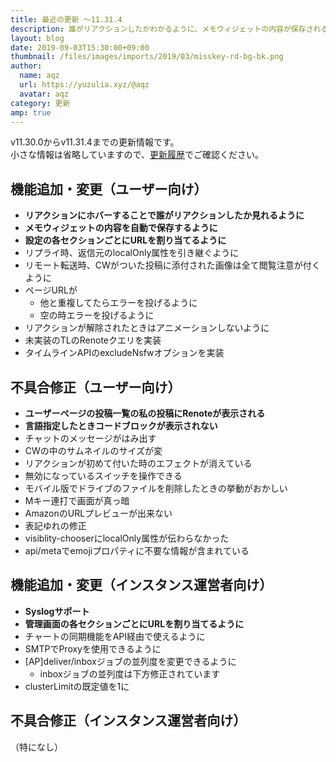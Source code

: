 ```yaml
---
title: 最近の更新 ～11.31.4
description: 誰がリアクションしたかわかるように、メモウィジェットの内容が保存されるように など
layout: blog
date: 2019-09-03T15:30:00+09:00
thumbnail: /files/images/imports/2019/03/misskey-rd-bg-bk.png
author:
  name: aqz
  url: https://yuzulia.xyz/@aqz
  avatar: aqz
category: 更新
amp: true
---
```

v11.30.0からv11.31.4までの更新情報です。  
小さな情報は省略していますので、[更新履歴](https://github.com/syuilo/misskey/blob/develop/CHANGELOG.md#11314-20190903)でご確認ください。

## 機能追加・変更（ユーザー向け）
- **リアクションにホバーすることで誰がリアクションしたか見れるように**
- **メモウィジェットの内容を自動で保存するように**
- **設定の各セクションごとにURLを割り当てるように**
- リプライ時、返信元のlocalOnly属性を引き継ぐように
- リモート転送時、CWがついた投稿に添付された画像は全て閲覧注意が付くように
- ページURLが
  * 他と重複してたらエラーを投げるように
  * 空の時エラーを投げるように
- リアクションが解除されたときはアニメーションしないように
- 未実装のTLのRenoteクエリを実装
- タイムラインAPIのexcludeNsfwオプションを実装

## 不具合修正（ユーザー向け）
- **ユーザーページの投稿一覧の私の投稿にRenoteが表示される**
- **言語指定したときコードブロックが表示されない**
- チャットのメッセージがはみ出す
- CWの中のサムネイルのサイズが変
- リアクションが初めて付いた時のエフェクトが消えている
- 無効になっているスイッチを操作できる
- モバイル版でドライブのファイルを削除したときの挙動がおかしい
- Mキー連打で画面が真っ暗
- AmazonのURLプレビューが出来ない
- 表記ゆれの修正
- visiblity-chooserにlocalOnly属性が伝わらなかった
- api/metaでemojiプロパティに不要な情報が含まれている

## 機能追加・変更（インスタンス運営者向け）
- **Syslogサポート**
- **管理画面の各セクションごとにURLを割り当てるように**
- チャートの同期機能をAPI経由で使えるように
- SMTPでProxyを使用できるように
- [AP]deliver/inboxジョブの並列度を変更できるように
  * inboxジョブの並列度は下方修正されています
- clusterLimitの既定値を1に

## 不具合修正（インスタンス運営者向け）
（特になし）
